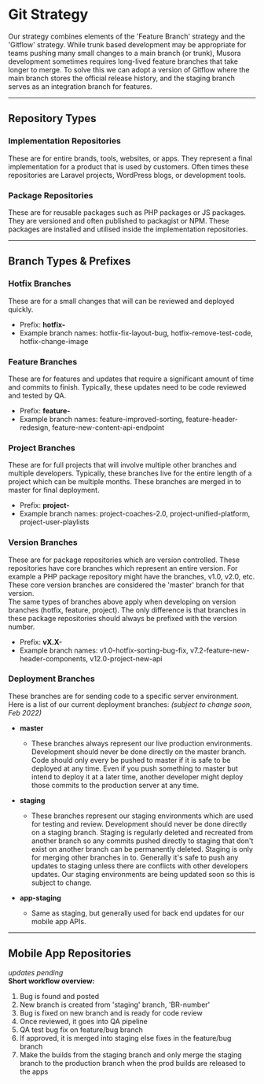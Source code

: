 # Git Strategy

Our strategy combines elements of the 'Feature Branch' strategy and the 'Gitflow' strategy. 
While trunk based development may be appropriate for teams pushing many small changes to a main branch (or trunk), 
Musora development sometimes requires long-lived feature branches that take longer to merge. 
To solve this we can adopt a version of Gitflow where the main branch stores the official release history, 
and the staging branch serves as an integration branch for features.

---

## Repository Types

### **Implementation Repositories**  
These are for entire brands, tools, websites, or apps. They represent a final implementation for a product that is
used by customers. Often times these repositories are Laravel projects, WordPress blogs, or development tools.  


### **Package Repositories**
These are for reusable packages such as PHP packages or JS packages. They are versioned and often published to 
packagist or NPM. These packages are installed and utilised inside the implementation repositories.

---

## Branch Types & Prefixes

### **Hotfix Branches**  
These are for a small changes that will can be reviewed and deployed quickly.

- Prefix: **hotfix-**
- Example branch names: hotfix-fix-layout-bug, hotfix-remove-test-code, hotfix-change-image


### **Feature Branches**  
These are for features and updates that require a significant amount of time and commits to finish. Typically, these
updates need to be code reviewed and tested by QA.

- Prefix: **feature-**
- Example branch names: feature-improved-sorting, feature-header-redesign, feature-new-content-api-endpoint


### **Project Branches**  
These are for full projects that will involve multiple other branches and multiple developers.
Typically, these branches live for the entire length of a project which can be multiple months.
These branches are merged in to master for final deployment.

- Prefix: **project-**
- Example branch names: project-coaches-2.0, project-unified-platform, project-user-playlists


### **Version Branches**  
These are for package repositories which are version controlled. These repositories have core branches
which represent an entire version. For example a PHP package repository might have the branches, v1.0, v2.0, etc.
These core version branches are considered the 'master' branch for that version.  
The same types of branches above apply when developing on version branches (hotfix, feature, project). 
The only difference is that branches in these package repositories should always be prefixed with the version number.

- Prefix: **vX.X-**
- Example branch names: v1.0-hotfix-sorting-bug-fix, v7.2-feature-new-header-components, v12.0-project-new-api


### **Deployment Branches**
These branches are for sending code to a specific server environment. Here is a list of our current deployment branches:
_(subject to change soon, Feb 2022)_

- **master**
  - These branches always represent our live production environments. Development should never be done directly on the 
  master branch. Code should only every be pushed to master if it is safe to be deployed at any time. Even if you
  push something to master but intend to deploy it at a later time, another developer might deploy those commits to
  the production server at any time.

- **staging**
  - These branches represent our staging environments which are used for testing and review. Development should never
  be done directly on a staging branch. Staging is regularly deleted and recreated from another branch so any commits
  pushed directly to staging that don't exist on another branch can be permanently deleted. Staging is only for merging 
  other branches in to. Generally it's safe to push any updates to staging unless there are conflicts with other 
  developers updates. Our staging environments are being updated soon so this is subject to change.

- **app-staging**
    - Same as staging, but generally used for back end updates for our mobile app APIs.

---

## Mobile App Repositories
_updates pending_  
**Short workflow overview:** 
1. Bug is found and posted
2. New branch is created from 'staging' branch, 'BR-number'
3. Bug is fixed on new branch and is ready for code review
4. Once reviewed, it goes into QA pipeline
5. QA test bug fix on feature/bug branch
6. If approved, it is merged into staging else fixes in the feature/bug branch
7. Make the builds from the staging branch and only merge the staging branch to the production branch when the prod builds are released to the apps